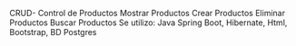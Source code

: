 CRUD- Control de Productos
Mostrar Productos
Crear Productos
Eliminar Productos
Buscar Productos
Se utilizo: Java Spring Boot, Hibernate, Html, Bootstrap, BD Postgres
